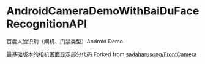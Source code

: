 # AndroidCameraDemoWithBaiDuFaceRecognitionAPI

百度人脸识别（闸机、门禁类型）Android Demo 

最基础版本的相机画面显示部分代码 Forked from [sadaharusong/FrontCamera](https://github.com/sadaharusong/FrontCamera/)

